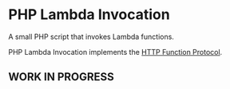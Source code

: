 # PHP Lambda Invocation
A small PHP script that invokes Lambda functions.

PHP Lambda Invocation implements the [HTTP Function Protocol](HTTP-FUNCTION-PROTOCOL-0.8.md).

## WORK IN PROGRESS
